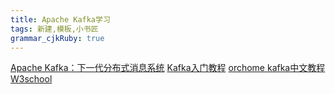 ```yaml
---
title: Apache Kafka学习
tags: 新建,模板,小书匠
grammar_cjkRuby: true
---
```




























[Apache Kafka：下一代分布式消息系统](http://www.infoq.com/cn/articles/apache-kafka)
[Kafka入门教程](https://blog.csdn.net/yuan_xw/article/details/51210954)
[orchome kafka中文教程](http://www.orchome.com/5)
[W3school](https://www.w3cschool.cn/apache_kafka/apache_kafka_basic_operations.html)